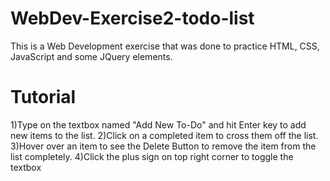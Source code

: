 # WebDev-Exercise2-todo-list

This is a Web Development exercise that was done to practice HTML, CSS, JavaScript and some JQuery elements.

# Tutorial
1)Type on the textbox named "Add New To-Do" and hit Enter key to add new items to the list.
2)Click on a completed item to cross them off the list.
3)Hover over an item to see the Delete Button to remove the item from the list completely.
4)Click the plus sign on top right corner to toggle the textbox
